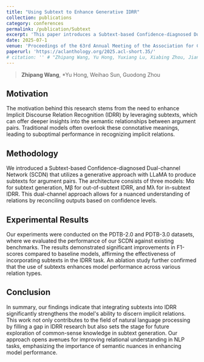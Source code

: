 ```yaml
---
title: "Using Subtext to Enhance Generative IDRR"
collection: publications
category: conferences
permalink: /publication/Subtext
excerpt: 'This paper introduces a Subtext-based Confidence-diagnosed Dual-channel Network (SCDN) for enhancing Implicit Discourse Relation Recognition (IDRR) by incorporating subtexts generated through LLaMA. The approach demonstrates significant improvements in recognizing semantic relations between argument pairs, highlighting the importance of subtexts as valuable contextual clues that enrich the understanding of implicit relations, ultimately resulting in higher F1-scores on benchmark datasets.'
date: 2025-07-1
venue: 'Proceedings of the 63rd Annual Meeting of the Association for Computational Linguistics (Volume 2: Short Papers) (ACL 2025)'
paperurl: 'https://aclanthology.org/2025.acl-short.35/'
# citation: '' # "Zhipang Wang, Yu Hong, Yuxiang Lu, Xiabing Zhou, Jianmin Yao, and Guodong Zhou. 2024. Learning to Differentiate Pairwise-Argument Representations for Implicit Discourse Relation Recognition. In Proceedings of the 33rd ACM International Conference on Information and Knowledge Management (CIKM '24). Association for Computing Machinery, New York, NY, USA, 2503–2512."
---
```


<!-- [Code of Github](https://github.com/ZpWang-AI/L2DPAR) is coming soon. -->


> **Zhipang Wang**, *Yu Hong, Weihao Sun, Guodong Zhou


## Motivation

The motivation behind this research stems from the need to enhance Implicit Discourse Relation Recognition (IDRR) by leveraging subtexts, which can offer deeper insights into the semantic relationships between argument pairs. Traditional models often overlook these connotative meanings, leading to suboptimal performance in recognizing implicit relations.

## Methodology

We introduced a Subtext-based Confidence-diagnosed Dual-channel Network (SCDN) that utilizes a generative approach with LLaMA to produce subtexts for argument pairs. The architecture consists of three models: Mα for subtext generation, Mβ for out-of-subtext IDRR, and Mλ for in-subtext IDRR. This dual-channel approach allows for a nuanced understanding of relations by reconciling outputs based on confidence levels.

## Experimental Results
Our experiments were conducted on the PDTB-2.0 and PDTB-3.0 datasets, where we evaluated the performance of our SCDN against existing benchmarks. The results demonstrated significant improvements in F1-scores compared to baseline models, affirming the effectiveness of incorporating subtexts in the IDRR task. An ablation study further confirmed that the use of subtexts enhances model performance across various relation types.

## Conclusion
In summary, our findings indicate that integrating subtexts into IDRR significantly strengthens the model's ability to discern implicit relations. This work not only contributes to the field of natural language processing by filling a gap in IDRR research but also sets the stage for future exploration of common-sense knowledge in subtext generation. Our approach opens avenues for improving relational understanding in NLP tasks, emphasizing the importance of semantic nuances in enhancing model performance.

